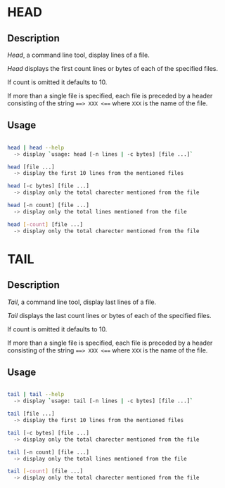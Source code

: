 # HEAD

## **Description**

_Head_, a command line tool, display lines of a file.

_Head_ displays the first count lines or bytes of each of the specified files.

If count is omitted it defaults to 10.

If more than a single file is specified, each file is preceded by a header consisting of the string `==> XXX <==` where `XXX` is the name of the file.

## **Usage**

``` bash

head | head --help
  -> display `usage: head [-n lines | -c bytes] [file ...]`

head [file ...]
  -> display the first 10 lines from the mentioned files

head [-c bytes] [file ...]
  -> display only the total charecter mentioned from the file

head [-n count] [file ...]
  -> display only the total lines mentioned from the file

head [-count] [file ...]
  -> display only the total charecter mentioned from the file
```

# TAIL

## **Description**

_Tail_, a command line tool, display last lines of a file.

_Tail_ displays the last count lines or bytes of each of the specified files.

If count is omitted it defaults to 10.

If more than a single file is specified, each file is preceded by a header consisting of the string `==> XXX <==` where `XXX` is the name of the file.

## **Usage**

``` bash

tail | tail --help
  -> display `usage: tail [-n lines | -c bytes] [file ...]`

tail [file ...]
  -> display the first 10 lines from the mentioned files

tail [-c bytes] [file ...]
  -> display only the total charecter mentioned from the file

tail [-n count] [file ...]
  -> display only the total lines mentioned from the file

tail [-count] [file ...]
  -> display only the total charecter mentioned from the file
```